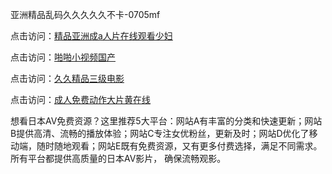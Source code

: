 亚洲精品乱码久久久久久不卡-0705mf

点击访问：<a href="https://tfda.pages.dev/">精品亚洲成a人片在线观看少妇</a>

点击访问：<a href="https://bsdf-5f5.pages.dev/">啪啪小视频国产</a>

点击访问：<a href="https://cfad.pages.dev/">久久精品三级电影</a>

点击访问：<a href="https://gfd-5xg.pages.dev/">成人免费动作大片黄在线</a>

想看日本AV免费资源？这里推荐5大平台：网站A有丰富的分类和快速更新；网站B提供高清、流畅的播放体验；网站C专注女优粉丝，更新及时；网站D优化了移动端，随时随地观看；网站E既有免费资源，又有更多付费选择，满足不同需求。所有平台都提供高质量的日本AV影片，
确保流畅观影。

<span style="display:none;">[Canonical link](）</span>
